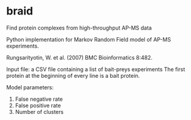 # braid
Find protein complexes from high-throughput AP-MS data

Python implementation for Markov Random Field model of AP-MS experiments.

Rungsarityotin, W. et al. (2007) BMC Bioinformatics 8:482.

Input file: a CSV file containing a list of bait-preys experiments
The first protein at the beginning of every line is a bait protein.
   
Model parameters:
 1. False negative rate
 2. False positive rate
 3. Number of clusters
